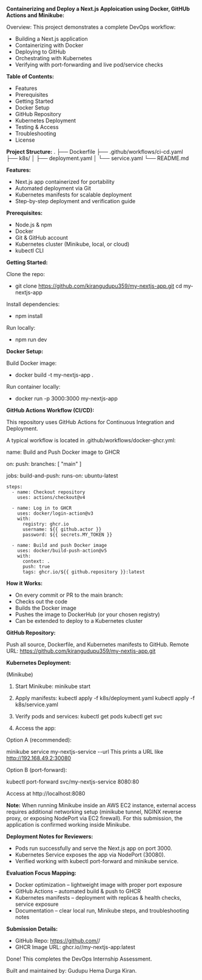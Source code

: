 **Containerizing and Deploy a Next.js Apploication using Docker, GitHUb Actions and Minikube:**

Overview:
This project demonstrates a complete DevOps workflow:
- Building a Next.js application
- Containerizing with Docker
- Deploying to GitHub
- Orchestrating with Kubernetes
- Verifying with port-forwarding and live pod/service checks

**Table of Contents:**
- Features
- Prerequisites
- Getting Started
- Docker Setup
- GitHub Repository
- Kubernetes Deployment
- Testing & Access
- Troubleshooting
- License

**Project Structure:**
.
├── Dockerfile
├── .github/workflows/ci-cd.yaml  
├── k8s/
│   ├── deployment.yaml
│   └── service.yaml
└── README.md


**Features:**
- Next.js app containerized for portability
- Automated deployment via Git
- Kubernetes manifests for scalable deployment
- Step-by-step deployment and verification guide

**Prerequisites:**
- Node.js & npm
- Docker
- Git & GitHub account
- Kubernetes cluster (Minikube, local, or cloud)
- kubectl CLI

**Getting Started:**

Clone the repo:
- git clone https://github.com/kirangudupu359/my-nextjs-app.git
  cd my-nextjs-app

Install dependencies:
- npm install

Run locally:
- npm run dev

**Docker Setup:**

Build Docker image:
- docker build -t my-nextjs-app .

Run container locally:
- docker run -p 3000:3000 my-nextjs-app


**GitHub Actions Workflow (CI/CD):**

This repository uses GitHub Actions for Continuous Integration and Deployment.

A typical workflow is located in .github/workflows/docker-ghcr.yml:

name: Build and Push Docker image to GHCR

on:
  push:
    branches: [ "main" ]

jobs:
  build-and-push:
    runs-on: ubuntu-latest

    steps:
      - name: Checkout repository
        uses: actions/checkout@v4

      - name: Log in to GHCR
        uses: docker/login-action@v3
        with:
          registry: ghcr.io
          username: ${{ github.actor }}
          password: ${{ secrets.MY_TOKEN }}

      - name: Build and push Docker image
        uses: docker/build-push-action@v5
        with:
          context: .
          push: true
          tags: ghcr.io/${{ github.repository }}:latest

**How it Works:**

- On every commit or PR to the main branch:
- Checks out the code
- Builds the Docker image
- Pushes the image to DockerHub (or your chosen registry)
- Can be extended to deploy to a Kubernetes cluster


**GitHub Repository:**

Push all source, Dockerfile, and Kubernetes manifests to GitHub.
Remote URL: https://github.com/kirangudupu359/my-nextjs-app.git

**Kubernetes Deployment:**

(Minikube)

1. Start Minikube:
minikube start

2. Apply manifests:
kubectl apply -f k8s/deployment.yaml
kubectl apply -f k8s/service.yaml

3. Verify pods and services:
kubectl get pods
kubectl get svc

4. Access the app:

Option A (recommended):

minikube service my-nextjs-service --url
This prints a URL like http://192.168.49.2:30080

Option B (port-forward):

kubectl port-forward svc/my-nextjs-service 8080:80

Access at http://localhost:8080

**Note:** When running Minikube inside an AWS EC2 instance, external access requires additional networking setup (minikube tunnel, NGINX reverse proxy, or exposing NodePort via EC2 firewall). For this submission, the application is confirmed working inside Minikube.

**Deployment Notes for Reviewers:**

- Pods run successfully and serve the Next.js app on port 3000.
- Kubernetes Service exposes the app via NodePort (30080).
- Verified working with kubectl port-forward and minikube service.


**Evaluation Focus Mapping:**

- Docker optimization – lightweight image with proper port exposure
- GitHub Actions – automated build & push to GHCR
- Kubernetes manifests – deployment with replicas & health checks, service exposure
- Documentation – clear local run, Minikube steps, and troubleshooting notes

**Submission Details:**

- GitHub Repo: https://github.com/<your-username>/<your-repo>
- GHCR Image URL: ghcr.io/<your-username>/my-nextjs-app:latest

 Done! This completes the DevOps Internship Assessment.

 Built and maintained by: Gudupu Hema Durga Kiran.

